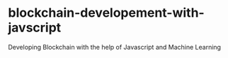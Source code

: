 # blockchain-developement-with-javscript
Developing Blockchain with the help of Javascript and Machine Learning 
